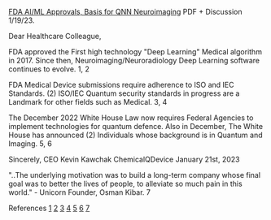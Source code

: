 [FDA AI/ML Approvals, Basis for QNN Neuroimaging](https://www.chemicalqdevice.com/fda-aiml-approvals-basis-for-qnn-neuroimaging) PDF + Discussion 1/19/23.

Dear Healthcare Colleague,

FDA approved the First high technology "Deep Learning" Medical algorithm in 2017. Since then, Neuroimaging/Neuroradiology Deep Learning software continues to evolve. 1, 2

FDA Medical Device submissions require adherence to ISO and IEC Standards. (2) ISO/IEC Quantum security standards in progress are a Landmark for other fields such as Medical. 3, 4

The December 2022 White House Law now requires Federal Agencies to implement technologies for quantum defence. Also in December, The White House has announced (2) Individuals whose background is in Quantum and Imaging. 5, 6

Sincerely,
CEO Kevin Kawchak
ChemicalQDevice
January 21st, 2023

"..The underlying motivation was to build a long-term company whose final goal was to better the lives of people, to alleviate so much pain in this world." - Unicorn Founder, Osman Kibar. 7

References 
[1](https://www.accessdata.fda.gov/cdrh_docs/pdf16/K163253.pdf) 
[2](https://www.fda.gov/medical-devices/software-medical-device-samd/artificial-intelligence-and-machine-learning-aiml-enabled-medical-devices)
[3](https://www.fda.gov/medical-devices/premarket-submissions-selecting-and-preparing-correct-submission/division-standards-and-conformity-assessment)
[4](https://www.iso.org/foresight/computing.html#quantum-technologies)
[5](https://www.congress.gov/bill/117th-congress/house-bill/7535)
[6](https://www.whitehouse.gov/briefing-room/statements-releases/2022/12/09/president-biden-announces-key-appointments-to-boards-and-commissions-14/) 
[7](https://www.forbes.com/sites/matthewherper/2016/04/13/the-god-pill/?utm_source=FBPAGE&utm_medium=social&utm_content=846229152&utm_campaign=sprinklrForbesMainFB&sh=11e26d7b5757)

